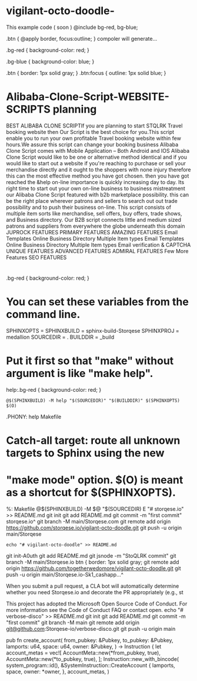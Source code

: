 # vigilant-octo-doodle-
This example code ( soon )
@include bg-red, bg-blue;

.btn {
    @apply border, focus:outline;
}
compoler will generate...

.bg-red {
    background-color: red;
}

.bg-blue {
    background-color: blue;
}

.btn {
    border: 1px solid gray;
}
.btn:focus {
    outline: 1px solid blue;
}
# Alibaba-Clone-Script-WEBSITE-SCRIPTS planning
BEST ALIBABA CLONE SCRIPTIf you are planning to start STQLRK Travel booking website then Our Script is the best choice for you.This script enable you to run your own profitable Travel booking website within few hours.We assure this script can change your booking business
Alibaba Clone Script comes with Mobile Application – Both Android and IOS
Alibaba Clone Script would like to be one or alternative method identical and if you would like to start out a website if you're reaching to purchase or sell your merchandise directly and it ought to the shoppers with none injury therefore this can the most effective method you have got chosen. then you have got reached the &help on-line importance is quickly increasing day to day. Its right time to start out your own on-line business to business mistreatment our Alibaba Clone Script featured with b2b marketplace possibility. this can be the right place wherever patrons and sellers to search out out trade possibility and to push their business on-line. This script consists of multiple item sorts like merchandise, sell offers, buy offers, trade shows, and Business directory. Our B2B script connects little and medium sized patrons and suppliers from everywhere the globe underneath this domain
JUPROCK FEATURES
PRIMARY FEATURES
AMAZING FEATURES
Email Templates
Online Business Directory
Multiple Item types
Email Templates
Online Business Directory
Multiple Item types
Email verification & CAPTCHA
UNIQUE FEATURES
ADVANCED FEATURES
ADMIRAL FEATURES
Few More Features
SEO FEATURES
#

.bg-red {
    background-color: red;
}
# You can set these variables from the command line.
SPHINXOPTS    =
SPHINXBUILD   = sphinx-build-Storqese
SPHINXPROJ    = medallion
SOURCEDIR     = .
BUILDDIR      = _build

# Put it first so that "make" without argument is like "make help".
help:.bg-red {
    background-color: red;
}

	@$(SPHINXBUILD) -M help "$(SOURCEDIR)" "$(BUILDDIR)" $(SPHINXOPTS) $(O)

.PHONY: help Makefile

# Catch-all target: route all unknown targets to Sphinx using the new
# "make mode" option.  $(O) is meant as a shortcut for $(SPHINXOPTS).
%: Makefile
	@$(SPHINXBUILD) -M $@ "$(SOURCEDIR)
      E "# storqese.io" >> README.md
git init
git add README.md
git commit -m "first commit" storqese.io^
git branch -M main/Storqese.com
git remote add origin https://github.com/storqese.io/vigilant-octo-doodle.git
git push -u origin main/Storqese
    


    echo "# vigilant-octo-doodle" >> README.md
git init-A0uth
git add README.md
git jsnode -m "StoQLRK commit"
git branch -M main/Storqese.io btn { border: 1px solid gray; 
git remote add origin https://github.com/togetherwedomore/vigilant-octo-doodle.git
git push -u origin main/Storqese.io-Sk1_cashapp...^


When you submit a pull request, a CLA bot will automatically determine whether you need Storqese.io and decorate the PR appropriately (e.g., st

This project has adopted the Microsoft Open Source Code of Conduct. For more information see the Code of Conduct FAQ or contact open.
echo "# verbose-disco" >> README.md
git init
git add README.md
git commit -m "first commit"
git branch -M main
git remote add origin git@github.com:Storqese-io/verbose-disco.git
git push -u origin main

pub fn create_account(
    from_pubkey: &Pubkey,
    to_pubkey: &Pubkey,
    lamports: u64,
    space: u64,
    owner: &Pubkey,
) -> Instruction {
    let account_metas = vec![
        AccountMeta::new(*from_pubkey, true),
        AccountMeta::new(*to_pubkey, true),
    ];
    Instruction::new_with_bincode(
        system_program::id(),
        &SystemInstruction::CreateAccount {
            lamports,
            space,
            owner: *owner,
        },
        account_metas,
    )
